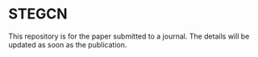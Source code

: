 # STEGCN
This repository is for the paper submitted to a journal.  The details will be updated as soon as the publication.
